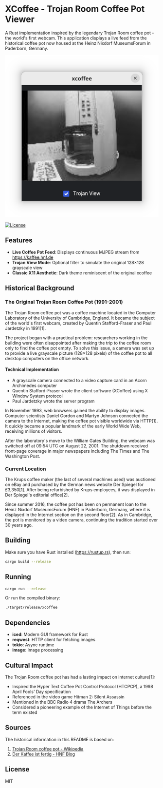# XCoffee - Trojan Room Coffee Pot Viewer

A Rust implementation inspired by the legendary Trojan Room coffee pot - the world's first webcam. This application displays a live feed from the historical coffee pot now housed at the Heinz Nixdorf MuseumsForum in Paderborn, Germany.

![screenshot](screenshot.png)

[![License](https://img.shields.io/badge/license-MIT-blue)](LICENSE)

## Features

- **Live Coffee Pot Feed**: Displays continuous MJPEG stream from https://kaffee.hnf.de
- **Trojan View Mode**: Optional filter to simulate the original 128×128 grayscale view
- **Classic X11 Aesthetic**: Dark theme reminiscent of the original xcoffee

## Historical Background

### The Original Trojan Room Coffee Pot (1991-2001)

The Trojan Room coffee pot was a coffee machine located in the Computer Laboratory of the University of Cambridge, England. It became the subject of the world's first webcam, created by Quentin Stafford-Fraser and Paul Jardetzky in 1991[1].

The project began with a practical problem: researchers working in the building were often disappointed after making the trip to the coffee room only to find the coffee pot empty. To solve this issue, a camera was set up to provide a live grayscale picture (128×128 pixels) of the coffee pot to all desktop computers on the office network.

#### Technical Implementation
- A grayscale camera connected to a video capture card in an Acorn Archimedes computer
- Quentin Stafford-Fraser wrote the client software (XCoffee) using X Window System protocol
- Paul Jardetzky wrote the server program

In November 1993, web browsers gained the ability to display images. Computer scientists Daniel Gordon and Martyn Johnson connected the camera to the Internet, making the coffee pot visible worldwide via HTTP[1]. It quickly became a popular landmark of the early World Wide Web, receiving millions of visitors.

After the laboratory's move to the William Gates Building, the webcam was switched off at 09:54 UTC on August 22, 2001. The shutdown received front-page coverage in major newspapers including The Times and The Washington Post.

### Current Location

The Krups coffee maker (the last of several machines used) was auctioned on eBay and purchased by the German news website Der Spiegel for £3,350[1]. After being refurbished by Krups employees, it was displayed in Der Spiegel's editorial office[2].

Since summer 2016, the coffee pot has been on permanent loan to the Heinz Nixdorf MuseumsForum (HNF) in Paderborn, Germany, where it is displayed in the Internet section on the second floor[2]. As in Cambridge, the pot is monitored by a video camera, continuing the tradition started over 30 years ago.

## Building

Make sure you have Rust installed (https://rustup.rs), then run:

```bash
cargo build --release
```

## Running

```bash
cargo run --release
```

Or run the compiled binary:

```bash
./target/release/xcoffee
```

## Dependencies

- **iced**: Modern GUI framework for Rust
- **reqwest**: HTTP client for fetching images
- **tokio**: Async runtime
- **image**: Image processing



## Cultural Impact

The Trojan Room coffee pot has had a lasting impact on internet culture[1]:
- Inspired the Hyper Text Coffee Pot Control Protocol (HTCPCP), a 1998 April Fools' Day specification
- Referenced in the video game Hitman 2: Silent Assassin
- Mentioned in the BBC Radio 4 drama The Archers
- Considered a pioneering example of the Internet of Things before the term existed

## Sources

The historical information in this README is based on:

1. [Trojan Room coffee pot - Wikipedia](https://en.wikipedia.org/wiki/Trojan_Room_coffee_pot)
2. [Der Kaffee ist fertig - HNF Blog](https://blog.hnf.de/der-kaffee-ist-fertig/)

## License

MIT
